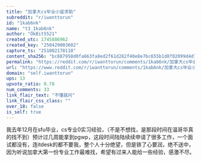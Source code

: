 ```yaml
---
title: "加拿大cs毕业小留求助"
subreddit: "r/iwanttorun"
id: "1kab6nk"
name: "t3_1kab6nk"
author: "OkBit5521"
created_utc: 1745886962
created_key: "250429003602"
capture_ts: "251002170118"
content_sha256: "bc887958d0fa663fa8ed2f61d282f40e8e7bc655b1d8f02099d4d77a5cbe65f0"
permalink: "https://reddit.com/r/iwanttorun/comments/1kab6nk/加拿大cs毕业小留求助/"
url: "https://www.reddit.com/r/iwanttorun/comments/1kab6nk/加拿大cs毕业小留求助/"
domain: "self.iwanttorun"
ups: 13
upvote_ratio: 0.78
num_comments: 33
link_flair_text: "不懂就问"
link_flair_css_class: ""
over_18: false
is_self: true
---
```


我去年12月在sfu毕业，cs专业0实习经验，（不是不想找，是那段时间在温哥华真的找不到）预计过几周能拿到pgwp，这段时间陆陆续续申请了很多工作，一个面试都没有，连itdesk的都不要我，整个人十分绝望，但是铁了心要润，绝不送中，因为听说加拿大第一份专业工作最难找，希望有过来人能给一些经验，感激不尽。
